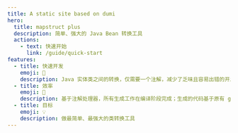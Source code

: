 ```yaml
---
title: A static site based on dumi
hero:
  title: mapstruct plus
  description: 简单、强大的 Java Bean 转换工具
  actions:
    - text: 快速开始
      link: /guide/quick-start
features:
  - title: 快速开发
    emoji: 🚀
    description: Java 实体类之间的转换，仅需要一个注解，减少了乏味且容易出错的开发任务
  - title: 效率
    emoji: 🌈
    description: 基于注解处理器，所有生成工作在编译阶段完成；生成的代码基于原有 getter/setter 方法，不会影响原有性能
  - title: 目标
    emoji: 💡
    description: 做最简单、最强大的类转换工具
---
```

